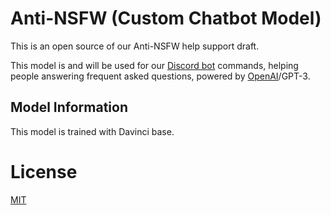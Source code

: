 # Anti-NSFW (Custom Chatbot Model)
This is an open source of our Anti-NSFW help support draft.

This model is and will be used for our [Discord bot](https://docs.cdev.shop/anti-nsfw/grand-mirage) commands, helping people answering frequent asked questions, powered by [OpenAI](https://openai.com)/GPT-3.

## Model Information
This model is trained with Davinci base.

# License
[MIT](LICENSE)
